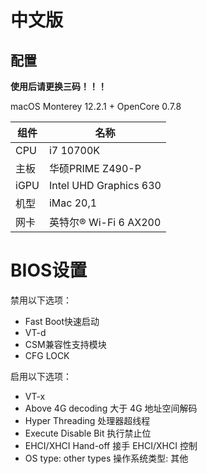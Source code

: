 # 中文版

## 配置

**使用后请更换三码！！！**

macOS Monterey 12.2.1 + OpenCore 0.7.8

| 组件 | 名称                                   |
| ---- | -------------------------------------- |
| CPU  | i7 10700K                               |
| 主板 | 华硕PRIME Z490-P |
| iGPU | Intel UHD Graphics 630                 |
| 机型 | iMac 20,1                              |
| 网卡 | 英特尔® Wi-Fi 6 AX200            |

# BIOS设置

禁用以下选项：

- Fast Boot快速启动
- VT-d
- CSM兼容性支持模块
- CFG LOCK

启用以下选项：

- VT-x
- Above 4G decoding 大于 4G 地址空间解码
- Hyper Threading 处理器超线程
- Execute Disable Bit 执行禁止位
- EHCI/XHCI Hand-off 接手 EHCI/XHCI 控制
- OS type: other types 操作系统类型: 其他
